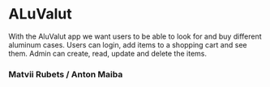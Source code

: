 # ALuValut

With the AluValut app we want users to be able to look for and buy different aluminum cases. Users can login, add items to a shopping cart and see them. Admin can create, read, update and delete the items.

### Matvii Rubets / Anton Maiba
